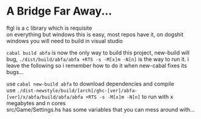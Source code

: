 # A Bridge Far Away...

ftgl is a c library which is requisite  
on everything but windows this is easy, most repos have it, on dogshit windows you will need to build in visual studio  

`cabal build abfa` is now the only way to build this project, new-build will bug, `./dist/build/abfa/abfa +RTS -s -M[x]m -N[n]` is the way to run it.  i leave the following so i remember how to do it when new-cabal fixes its bugs...

use `cabal new-build abfa` to download dependencies and compile  
use `./dist-newstyle/build/[arch]/ghc-[ver]/abfa-[ver]/x/abfa/build/abfa/abfa +RTS -s -M[x]m -N[n]` to run with x megabytes and n cores  
src/Game/Settings.hs has some variables that you can mess around with...
